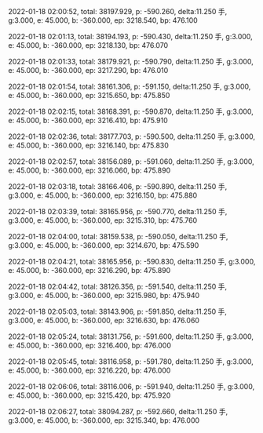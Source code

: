 2022-01-18 02:00:52, total: 38197.929, p: -590.260, delta:11.250 手, g:3.000, e: 45.000, b: -360.000, ep: 3218.540, bp: 476.100

2022-01-18 02:01:13, total: 38194.193, p: -590.430, delta:11.250 手, g:3.000, e: 45.000, b: -360.000, ep: 3218.130, bp: 476.070

2022-01-18 02:01:33, total: 38179.921, p: -590.790, delta:11.250 手, g:3.000, e: 45.000, b: -360.000, ep: 3217.290, bp: 476.010

2022-01-18 02:01:54, total: 38161.306, p: -591.150, delta:11.250 手, g:3.000, e: 45.000, b: -360.000, ep: 3215.650, bp: 475.850

2022-01-18 02:02:15, total: 38168.391, p: -590.870, delta:11.250 手, g:3.000, e: 45.000, b: -360.000, ep: 3216.410, bp: 475.910

2022-01-18 02:02:36, total: 38177.703, p: -590.500, delta:11.250 手, g:3.000, e: 45.000, b: -360.000, ep: 3216.140, bp: 475.830

2022-01-18 02:02:57, total: 38156.089, p: -591.060, delta:11.250 手, g:3.000, e: 45.000, b: -360.000, ep: 3216.060, bp: 475.890

2022-01-18 02:03:18, total: 38166.406, p: -590.890, delta:11.250 手, g:3.000, e: 45.000, b: -360.000, ep: 3216.150, bp: 475.880

2022-01-18 02:03:39, total: 38165.956, p: -590.770, delta:11.250 手, g:3.000, e: 45.000, b: -360.000, ep: 3215.310, bp: 475.760

2022-01-18 02:04:00, total: 38159.538, p: -590.050, delta:11.250 手, g:3.000, e: 45.000, b: -360.000, ep: 3214.670, bp: 475.590

2022-01-18 02:04:21, total: 38165.956, p: -590.830, delta:11.250 手, g:3.000, e: 45.000, b: -360.000, ep: 3216.290, bp: 475.890

2022-01-18 02:04:42, total: 38126.356, p: -591.540, delta:11.250 手, g:3.000, e: 45.000, b: -360.000, ep: 3215.980, bp: 475.940

2022-01-18 02:05:03, total: 38143.906, p: -591.850, delta:11.250 手, g:3.000, e: 45.000, b: -360.000, ep: 3216.630, bp: 476.060

2022-01-18 02:05:24, total: 38131.756, p: -591.600, delta:11.250 手, g:3.000, e: 45.000, b: -360.000, ep: 3216.400, bp: 476.000

2022-01-18 02:05:45, total: 38116.958, p: -591.780, delta:11.250 手, g:3.000, e: 45.000, b: -360.000, ep: 3216.220, bp: 476.000

2022-01-18 02:06:06, total: 38116.006, p: -591.940, delta:11.250 手, g:3.000, e: 45.000, b: -360.000, ep: 3215.420, bp: 475.920

2022-01-18 02:06:27, total: 38094.287, p: -592.660, delta:11.250 手, g:3.000, e: 45.000, b: -360.000, ep: 3215.340, bp: 476.000